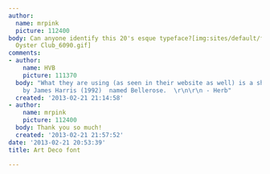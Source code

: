 ```yaml
---
author:
  name: mrpink
  picture: 112400
body: Can anyone identify this 20's esque typeface?[img:sites/default/files/old-images/The
  Oyster Club_6090.gif]
comments:
- author:
    name: HVB
    picture: 111370
  body: "What they are using (as seen in their website as well) is a shareware font
    by James Harris (1992)  named Bellerose.  \r\n\r\n - Herb"
  created: '2013-02-21 21:14:58'
- author:
    name: mrpink
    picture: 112400
  body: Thank you so much!
  created: '2013-02-21 21:57:52'
date: '2013-02-21 20:53:39'
title: Art Deco font

---
```

